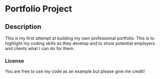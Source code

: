 # Portfolio Project

## Description

This is my first attempt at building my own professional portfolio. This is to highlight my coding skills as they develop and to show potential employers and clients what I can do for them.

### License

You are free to use my code as an example but please give me credit!